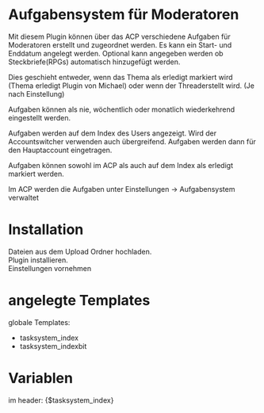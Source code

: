 # Aufgabensystem für Moderatoren 
Mit diesem Plugin können über das ACP verschiedene Aufgaben für Moderatoren erstellt und zugeordnet werden. Es kann ein Start- und Enddatum angelegt werden. 
Optional kann angegeben werden ob Steckbriefe(RPGs) automatisch hinzugefügt werden.

Dies geschieht entweder, wenn das Thema als erledigt markiert wird (Thema erledigt Plugin von Michael) oder wenn der Threaderstellt wird.
(Je nach Einstellung) 

Aufgaben können als nie, wöchentlich oder monatlich wiederkehrend eingestellt werden.

Aufgaben werden auf dem Index des Users angezeigt. Wird der Accountswitcher verwenden auch übergreifend. Aufgaben werden dann für den Hauptaccount eingetragen. 

Aufgaben können sowohl im ACP als auch auf dem Index als erledigt markiert werden. 

Im ACP werden die Aufgaben unter Einstellungen -> Aufgabensystem verwaltet

# Installation      
Dateien aus dem Upload Ordner hochladen.       
Plugin installieren.   
Einstellungen vornehmen

# angelegte Templates
globale Templates:
- tasksystem_index
- tasksystem_indexbit

# Variablen
im header:
{$tasksystem_index} 
